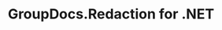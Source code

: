 ---
title: GroupDocs.Redaction for .NET
type: docs
weight: 10
url: /net/
description: GroupDocs.Redaction for .NET API References contain examples, code snippets, and API documentation. It provides namespaces, classes, interfaces, and other API details.
is_root: true
version:
---